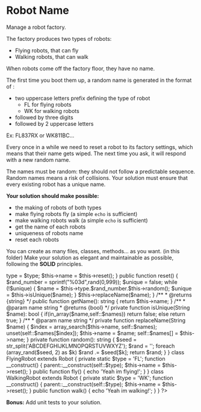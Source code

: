 # Robot Name

Manage a robot factory.

The factory produces two types of robots: 
  - Flying robots, that can fly
  - Walking robots, that can walk

When robots come off the factory floor, they have no name.

The first time you boot them up, a random name is generated in the format of :
  - two uppercase letters prefix defining the type of robot
    - FL for flying robots
    - WK for walking robots
  - followed by three digits
  - followed by 2 uppercase letters

Ex: FL837RX or WK811BC...

Every once in a while we need to reset a robot to its factory settings,
which means that their name gets wiped. The next time you ask, it will
respond with a new random name.

The names must be random: they should not follow a predictable sequence.
Random names means a risk of collisions. Your solution must ensure that
every existing robot has a unique name.

**Your solution should make possible:**
 - the making of robots of both types
 - make flying robots fly (a simple `echo` is sufficient)
 - make walking robots walk (a simple `echo` is sufficient)
 - get the name of each robots
 - uniqueness of robots name
 - reset each robots
 
You can create as many files, classes, methods... as you want. (in this folder)
Make your solution as elegant and maintainable as possible, following the **SOLID** principles.
<?php
class Robot
{
	private $type;
	private $name;
	private static $names = [];
	
	function __construct($type) 
	{
	    $this->type = $type;
		$this->name = $this->reset();
	}
	public function reset()
	{
		$rand_number = sprintf("%03d",rand(0,999));
		$unique = false;
		while (!$unique) {
			$name = $this->type.$rand_number.$this->random();
			$unique = $this->isUnique($name);
		}
		$this->replaceName($name);
		
	}
	/**
     * @returns {string}
     */
	public function getName(): string		
	{
		return $this->name;
	}
	/**
     * @param name  string
	 * @returns {bool}
     */
	private function isUnique(String $name): bool	
	{
		if(in_array($name,self::$names))
			return false;
		else 
			return true;
	}
	/**
     * @param name  string
     */
	private function replaceName(String $name)
	{
		$index = array_search($this->name, self::$names);
		unset(self::$names[$index]);
		$this->name = $name;
		self::$names[] = $this->name;
	}
	private function random(): string
	{
		$seed = str_split('ABCDEFGHIJKLMNOPQRSTUVWXYZ');
		$rand = '';
		foreach (array_rand($seed, 2) as $k) $rand .= $seed[$k];
		return $rand;
	}
}
class FlyingRobot extends Robot
{
	private static $type = 'FL';
	
	function __construct() 
	{
	    parent::__construct(self::$type);
		$this->name = $this->reset();
	}
	public function fly()
	{
		echo 'Yeah im flying!';
	}
}
class WalkingRobot extends Robot
{
	private static $type = 'WK';
	
	function __construct() 
	{
	    parent::__construct(self::$type);
        $this->name = $this->reset();
    }
	public function walk()
	{
		echo 'Yeah im walking!';
	}
}
?>

**Bonus:** Add unit tests to your solution.
